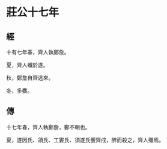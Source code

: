 # 莊公十七年
## 經

十有七年春，齊人執鄭詹。

夏，齊人殲於遂。

秋，鄭詹自齊逃來。

冬，多麋。

## 傳

十七年春，齊人執鄭詹，鄭不朝也。

夏，遂因氏、頜氏、工婁氏、須遂氏饗齊戍，醉而殺之，齊人殲焉。

